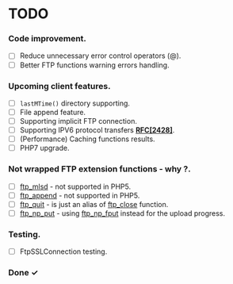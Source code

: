 # TODO

### Code improvement.
- [ ] Reduce unnecessary error control operators (@).
- [ ] Better FTP functions warning errors handling.

### Upcoming client features.
- [ ] `lastMTime()` directory supporting.  
- [ ] File append feature.
- [ ] Supporting implicit FTP connection.
- [ ] Supporting IPV6 protocol transfers **[RFC[2428]](https://tools.ietf.org/html/rfc2428)**.
- [ ] (Performance) Caching functions results.
- [ ] PHP7 upgrade.

### Not wrapped FTP extension functions - why ?.
- [ ] [ftp_mlsd](https://www.php.net/manual/en/function.ftp-append.php) - not supported in PHP5. 
- [ ] [ftp_append](https://www.php.net/manual/en/function.ftp-mlsd.php) - not supported in PHP5. 
- [ ] [ftp_quit](https://www.php.net/manual/en/function.ftp-quit.php) - is just an alias of [ftp_close](https://www.php.net/manual/en/function.ftp-close.php) function.
- [ ] [ftp_np_put](https://www.php.net/manual/en/function.ftp-nb-put.php) - using [ftp_np_fput](https://www.php.net/manual/en/function.ftp-nb-fput.php) instead for the upload progress.

### Testing.
- [ ] FtpSSLConnection testing.

### Done ✓